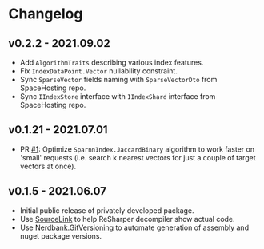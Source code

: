 # Changelog

## v0.2.2 - 2021.09.02
- Add `AlgorithmTraits` describing various index features.
- Fix `IndexDataPoint.Vector` nullability constraint.
- Sync `SparseVector` fields naming with `SparseVectorDto` from SpaceHosting repo.
- Sync `IIndexStore` interface with `IIndexShard` interface from SpaceHosting repo.

## v0.1.21 - 2021.07.01
- PR [#1](https://github.com/kontur-model-ops/space-hosting-index/pull/1):
  Optimize `SparnnIndex.JaccardBinary` algorithm to work faster on 'small' requests (i.e. search k nearest vectors for just a couple of target vectors at once).

## v0.1.5 - 2021.06.07
- Initial public release of privately developed package.
- Use [SourceLink](https://github.com/dotnet/sourcelink) to help ReSharper decompiler show actual code.
- Use [Nerdbank.GitVersioning](https://github.com/dotnet/Nerdbank.GitVersioning) to automate generation of assembly and nuget package versions.
